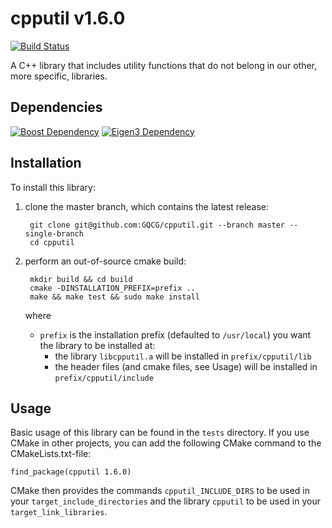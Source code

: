 # cpputil v1.6.0

[![Build Status](https://travis-ci.org/GQCG/cpputil.svg?branch=master)](https://travis-ci.org/GQCG/cpputil)

A C++ library that includes utility functions that do not belong in our other, more specific, libraries.



## Dependencies

[![Boost Dependency](https://img.shields.io/badge/Boost-1.65.1+-000000.svg)](http://www.boost.org)
[![Eigen3 Dependency](https://img.shields.io/badge/Eigen-3.3.4+-000000.svg)](http://eigen.tuxfamily.org/index.php?title=Main_Page)



## Installation

To install this library:
1. clone the master branch, which contains the latest release:

        git clone git@github.com:GQCG/cpputil.git --branch master --single-branch
        cd cpputil

2. perform an out-of-source cmake build:

        mkdir build && cd build
        cmake -DINSTALLATION_PREFIX=prefix ..
        make && make test && sudo make install

    where
    * `prefix` is the installation prefix (defaulted to `/usr/local`) you want the library to be installed at:
        * the library `libcpputil.a` will be installed in `prefix/cpputil/lib`
        * the header files (and cmake files, see Usage) will be installed in `prefix/cpputil/include`



## Usage
Basic usage of this library can be found in the `tests` directory. If you use CMake in other projects, you can add the following CMake command to the CMakeLists.txt-file:

    find_package(cpputil 1.6.0)

CMake then provides the commands `cpputil_INCLUDE_DIRS` to be used in your `target_include_directories` and the library `cpputil` to be used in your `target_link_libraries`.
